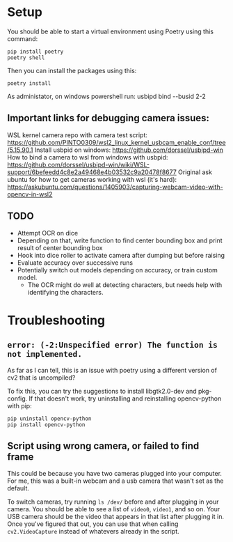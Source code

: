 # Setup

You should be able to start a virtual environment using Poetry using this command:
```shell
pip install poetry
poetry shell
```

Then you can install the packages using this:
```shell
poetry install
```

As administator, on windows powershell run: usbipd bind --busid 2-2

## Important links for debugging camera issues:

WSL kernel camera repo with camera test script: https://github.com/PINTO0309/wsl2_linux_kernel_usbcam_enable_conf/tree/5.15.90.1
Install usbpid on windows: https://github.com/dorssel/usbipd-win
How to bind a camera to wsl from windows with usbpid: https://github.com/dorssel/usbipd-win/wiki/WSL-support/6befeedd4c8e2a49468e4b03532c9a20478f8677
Original ask ubuntu for how to get cameras working with wsl (it's hard): https://askubuntu.com/questions/1405903/capturing-webcam-video-with-opencv-in-wsl2

## TODO
 - Attempt OCR on dice
 - Depending on that, write function to find center bounding box and print result of center bounding box
 - Hook into dice roller to activate camera after dumping but before raising
 - Evaluate accuracy over successive runs
 - Potentially switch out models depending on accuracy, or train custom model.
   - The OCR might do well at detecting characters, but needs help with identifying the characters.

# Troubleshooting

## `error: (-2:Unspecified error) The function is not implemented.`
As far as I can tell, this is an issue with poetry using a different version of cv2
that is uncompiled?

To fix this, you can try the suggestions to install libgtk2.0-dev and pkg-config.
If that doesn't work, try uninstalling and reinstalling opencv-python with pip:

```shell
pip uninstall opencv-python
pip install opencv-python
```

## Script using wrong camera, or failed to find frame

This could be because you have two cameras plugged into your computer.
For me, this was a built-in webcam and a usb camera that wasn't set as the default.

To switch cameras, try running `ls /dev/` before and after plugging in your camera.
You should be able to see a list of `video0`, `video1`, and so on.
Your USB camera should be the video that appears in that list after plugging it in.
Once you've figured that out, you can use that when calling `cv2.VideoCapture` instead
of whatevers already in the script.